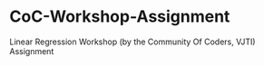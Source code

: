 # CoC-Workshop-Assignment
Linear Regression Workshop (by the Community Of Coders, VJTI) Assignment 
